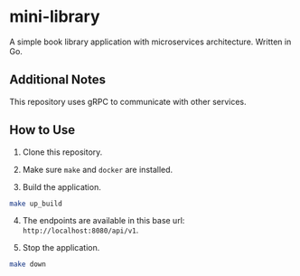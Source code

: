 # mini-library

A simple book library application with microservices architecture. Written in Go.

## Additional Notes

This repository uses gRPC to communicate with other services.

## How to Use

1. Clone this repository.

2. Make sure `make` and `docker` are installed.

3. Build the application.

```sh
make up_build
```

4. The endpoints are available in this base url: `http://localhost:8080/api/v1`.

5. Stop the application.

```sh
make down
```
